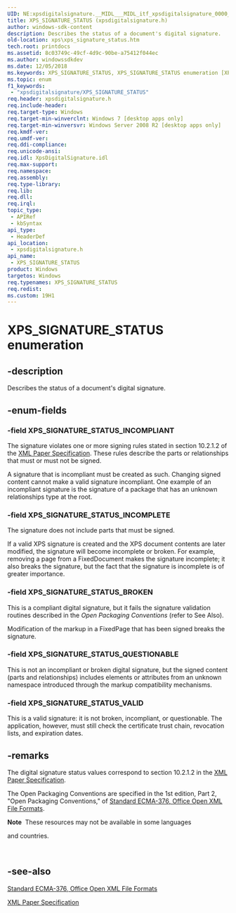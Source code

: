 ```yaml
---
UID: NE:xpsdigitalsignature.__MIDL___MIDL_itf_xpsdigitalsignature_0000_0000_0001
title: XPS_SIGNATURE_STATUS (xpsdigitalsignature.h)
author: windows-sdk-content
description: Describes the status of a document's digital signature.
old-location: xps\xps_signature_status.htm
tech.root: printdocs
ms.assetid: 8c03749c-49cf-4d9c-90be-a75412f044ec
ms.author: windowssdkdev
ms.date: 12/05/2018
ms.keywords: XPS_SIGNATURE_STATUS, XPS_SIGNATURE_STATUS enumeration [XPS Documents and Packaging], XPS_SIGNATURE_STATUS_BROKEN, XPS_SIGNATURE_STATUS_INCOMPLETE, XPS_SIGNATURE_STATUS_INCOMPLIANT, XPS_SIGNATURE_STATUS_QUESTIONABLE, XPS_SIGNATURE_STATUS_VALID, xps.xps_signature_status, xpsdigitalsignature/XPS_SIGNATURE_STATUS, xpsdigitalsignature/XPS_SIGNATURE_STATUS_BROKEN, xpsdigitalsignature/XPS_SIGNATURE_STATUS_INCOMPLETE, xpsdigitalsignature/XPS_SIGNATURE_STATUS_INCOMPLIANT, xpsdigitalsignature/XPS_SIGNATURE_STATUS_QUESTIONABLE, xpsdigitalsignature/XPS_SIGNATURE_STATUS_VALID
ms.topic: enum
f1_keywords: 
 - "xpsdigitalsignature/XPS_SIGNATURE_STATUS"
req.header: xpsdigitalsignature.h
req.include-header: 
req.target-type: Windows
req.target-min-winverclnt: Windows 7 [desktop apps only]
req.target-min-winversvr: Windows Server 2008 R2 [desktop apps only]
req.kmdf-ver: 
req.umdf-ver: 
req.ddi-compliance: 
req.unicode-ansi: 
req.idl: XpsDigitalSignature.idl
req.max-support: 
req.namespace: 
req.assembly: 
req.type-library: 
req.lib: 
req.dll: 
req.irql: 
topic_type:
 - APIRef
 - kbSyntax
api_type:
 - HeaderDef
api_location:
 - xpsdigitalsignature.h
api_name:
 - XPS_SIGNATURE_STATUS
product: Windows
targetos: Windows
req.typenames: XPS_SIGNATURE_STATUS
req.redist: 
ms.custom: 19H1
---
```


# XPS_SIGNATURE_STATUS enumeration


## -description


Describes the status of a document's digital signature.


## -enum-fields




### -field XPS_SIGNATURE_STATUS_INCOMPLIANT

The signature violates one or more  signing rules stated in section 10.2.1.2 of the   <a href="http://go.microsoft.com/?linkid=8435939">XML Paper Specification</a>. These rules describe the parts or relationships that must or must not be signed.

A signature that is incompliant must be created as such. 
Changing signed content cannot make a valid signature incompliant. One example of an incompliant signature  is the signature of a   package that has an unknown relationships type at the root.


### -field XPS_SIGNATURE_STATUS_INCOMPLETE

The signature does not include parts that must be signed.

If a valid XPS signature is created and the XPS document contents are later modified, the signature will become incomplete or broken.
For example, removing a page from a FixedDocument makes the signature incomplete; it also breaks the signature,  but  the fact that the signature is incomplete is of greater importance.


### -field XPS_SIGNATURE_STATUS_BROKEN

This is a compliant digital signature, but it fails the signature validation routines described in the <i>Open Packaging Conventions</i> (refer to See Also).

Modification of the markup in a FixedPage that has been signed breaks the signature.


### -field XPS_SIGNATURE_STATUS_QUESTIONABLE

This is not an incompliant or broken digital signature, but the signed content (parts and relationships) includes elements or attributes from an unknown namespace introduced through the markup compatibility mechanisms.


### -field XPS_SIGNATURE_STATUS_VALID

This is a valid signature: it is not broken, incompliant, or questionable. The application, however,  must still check the certificate trust chain, revocation lists, and expiration dates.


## -remarks



The digital signature status values correspond to section 10.2.1.2 in the <a href="http://go.microsoft.com/?linkid=8435939">XML Paper Specification</a>.

The Open Packaging Conventions are specified in   the 1st edition, Part 2, "Open Packaging Conventions," of <a href="http://go.microsoft.com/fwlink/p/?linkid=123375">Standard ECMA-376, Office Open XML File Formats</a>.

<div class="alert"><b>Note</b>  These resources may not be available in some languages 

and countries.</div>
<div> </div>



## -see-also




<a href="http://go.microsoft.com/fwlink/p/?linkid=123375">Standard ECMA-376, Office Open XML File Formats</a>



<a href="http://go.microsoft.com/?linkid=8435939">XML Paper Specification</a>
 

 

